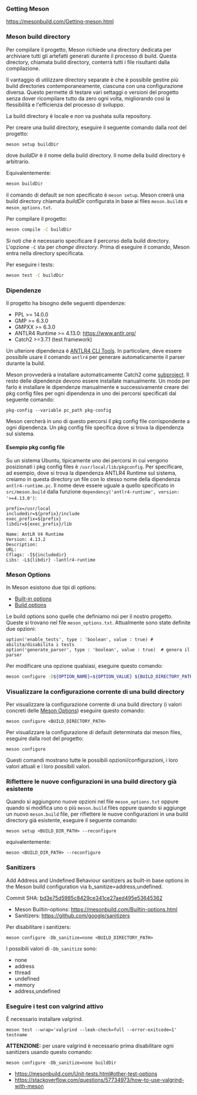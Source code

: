### Getting Meson
https://mesonbuild.com/Getting-meson.html
### Meson build directory
Per compilare il progetto, Meson richiede una directory dedicata per archiviare tutti gli artefatti generati durante
il processo di build. Questa directory, chiamata build directory, conterrà tutti i file risultanti dalla compilazione.

Il vantaggio di utilizzare directory separate è che è possibile gestire più build directories contemporaneamente,
ciascuna con una configurazione diversa. Questo permette di testare vari settaggi o versioni del progetto senza dover
ricompilare tutto da zero ogni volta, migliorando così la flessibilità e l'efficienza del processo di sviluppo.

La build directory è locale e non va pushata sulla repository.

Per creare una build directory, eseguire il seguente comando dalla root del progetto:
```sh
meson setup buildDir
```
dove _buildDir_ è il nome della build directory. Il nome della build directory è arbitrario.

Equivalentemente:
```sh
meson buildDir
```
il comando di default se non specificato è `meson setup`.
Meson creerà una build directory chiamata _buildDir_ configurata in base ai files `meson.build`s e `meson_options.txt`.

Per compilare il progetto:
```sh
meson compile -C buildDir
```
Si noti che è necessario specificare il percorso della build directory. L'opzione `-C` sta per _change directory_. Prima
di eseguire il comando, Meson entra nella directory specificata.

Per eseguire i tests:
```sh
meson test -C buildDir
```

### Dipendenze
Il progetto ha bisogno delle seguenti dipendenze:
- PPL >= 14.0.0
- GMP >= 6.3.0
- GMPXX >= 6.3.0
- ANTLR4 Runtime >= 4.13.0: https://www.antlr.org/
- Catch2 >=3.7.1 (test framework)

Un ulteriore dipendenza è [ANTLR4 CLI Tools](https://github.com/antlr/antlr4-tools/blob/master/README.md). In particolare, deve essere possibile usare il comando `antlr4` per generare
automaticamente il parser durante la build.

Meson provvederà a installare automaticamente Catch2 come [subproject](https://mesonbuild.com/Subprojects.html).
Il resto delle dipendenze devono essere installate manualmente. Un modo per farlo è installare le dipendenze manualmente e successivamente
creare dei pkg config files per ogni dipendenza in uno dei percorsi specificati dal seguente comando:
```
pkg-config --variable pc_path pkg-config
```
Meson cercherà in uno di questo percorsi il pkg config file corrispondente a ogni dipendenza. Un pkg config file specifica
dove si trova la dipendenza sul sistema.
#### Esempio pkg config file
Su un sistema Ubuntu, tipicamente uno dei percorsi in cui vengono posizionati i pkg config files è `/usr/local/lib/pkgconfig`.
Per specificare, ad esempio, dove si trova la dipendenza ANTLR4 Runtime sul sistema, creiamo in questa directory un file
con lo stesso nome della dipendenza `antlr4-runtime.pc`. Il nome deve essere uguale a quello specificato in `src/meson.build`
dalla funzione `dependency('antlr4-runtime', version: '>=4.13.0')`:
```text
prefix=/usr/local
includedir=${prefix}/include
exec_prefix=${prefix}
libdir=${exec_prefix}/lib

Name: AntLR V4 Runtime
Version: 4.13.2
Description:
URL:
Cflags: -I${includedir}
Libs: -L${libdir} -lantlr4-runtime
```

### Meson Options
In Meson esistono due tipi di options:
- [Built-in options](https://mesonbuild.com/Builtin-options.html)
- [Build options](https://mesonbuild.com/Build-options.html)

Le build options sono quelle che definiamo noi per il nostro progetto. Queste si trovano nel file `meson_options.txt`.
Attualmente sono state definite due opzioni:
```meson
option('enable_tests', type : 'boolean', value : true) # abilita/disabilita i tests 
option('generate_parser', type : 'boolean', value : true)  # genera il parser
```

Per modificare una opzione qualsiasi, eseguire questo comando:
```sh
meson configure -D${OPTION_NAME}=${OPTION_VALUE} ${BUILD_DIRECTORY_PATH} 
```

### Visualizzare la configurazione corrente di una build directory
Per visualizzare la configurazione corrente di una build directory (i valori concreti delle [Meson Options](#meson-options)) eseguire questo comando:
```
meson configure <BUILD_DIRECTORY_PATH>
```
Per visualizzare la configurazione di default determinata dai meson files, eseguire dalla root del progetto:
```
meson configure
```
Questi comandi mostrano tutte le possibili opzioni/configurazioni, i loro valori attuali e i loro possibili valori.

### Riflettere le nuove configurazioni in una build directory già esistente
Quando si aggiungono nuove opzioni nel file `meson_options.txt` oppure quando si modifica uno o più `meson.build` files 
oppure quando si aggiunge un nuovo `meson.build` file, per riflettere le nuove configurazioni in una build directory
già esistente, eseguire il seguente comando:
```
meson setup <BUILD_DIR_PATH> --reconfigure
```
equivalentemente:
```
meson <BUILD_DIR_PATH> --reconfigure
```
### Sanitizers
Add Address and Undefined Behaviour sanitizers as built-in base options in the Meson build configuration via b_sanitize=address,undefined.

Commit SHA: [bd3e75d5985c8429ce341ce27aed495e53645362](https://github.com/vtramo/rtl-mc/commit/bd3e75d5985c8429ce341ce27aed495e53645362)

- Meson Builtin-options: https://mesonbuild.com/Builtin-options.html
- Sanitizers: https://github.com/google/sanitizers

Per disabilitare i sanitizers:
```shell
meson configure -Db_sanitize=none <BUILD_DIRECTORY_PATH>
```
I possibili valori di `-Db_sanitize` sono:
- none
- address
- thread
- undefined
- memory
- address,undefined

### Eseguire i test con valgrind attivo
È necessario installare valgrind.
```shell
meson test --wrap='valgrind --leak-check=full --error-exitcode=1' testname
```
**ATTENZIONE:** per usare valgrind è necessario prima disabilitare ogni sanitizers usando questo comando:
```
meson configure -Db_sanitize=none buildDir
```
- https://mesonbuild.com/Unit-tests.html#other-test-options
- https://stackoverflow.com/questions/57734973/how-to-use-valgrind-with-meson